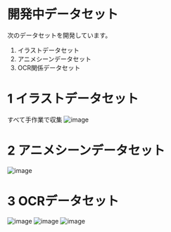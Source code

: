 # 開発中データセット
次のデータセットを開発しています。
1.  イラストデータセット
2.  アニメシーンデータセット
3.  OCR関係データセット

# 1 イラストデータセット
すべて手作業で収集
![image](https://user-images.githubusercontent.com/55880071/194797233-e7842ba0-9f86-40a4-882a-f0483e055930.png)

# 2 アニメシーンデータセット
![image](https://user-images.githubusercontent.com/55880071/194797332-32a2d725-0617-490c-ad29-6c8f896fb32c.png)

# 3 OCRデータセット
![image](https://user-images.githubusercontent.com/55880071/194797430-6dec77bb-89d1-47df-ac98-d3f1ee7abea0.png)
![image](https://user-images.githubusercontent.com/55880071/194797459-43b8caf2-c4aa-4068-a88e-11235be2f401.png)
![image](https://user-images.githubusercontent.com/55880071/194797534-db9bf762-05bd-4640-989b-9b8e88f23898.png)
